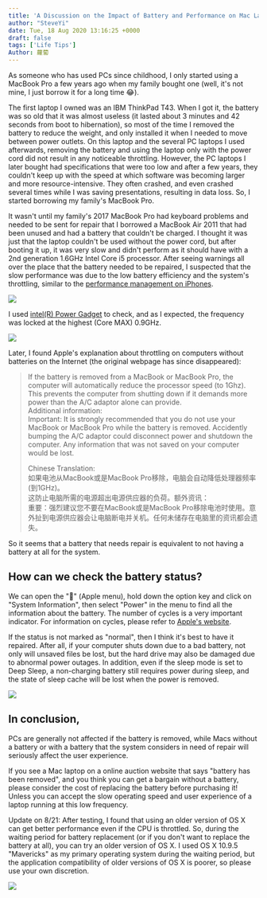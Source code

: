 ```yaml
---
title: 'A Discussion on the Impact of Battery and Performance on Mac Laptops'
author: "SteveYi"
date: Tue, 18 Aug 2020 13:16:25 +0000
draft: false
tags: ['Life Tips']
Author: 蘿蔔
---
```


As someone who has used PCs since childhood, I only started using a MacBook Pro a few years ago when my family bought one (well, it's not mine, I just borrow it for a long time 😂).

The first laptop I owned was an IBM ThinkPad T43. When I got it, the battery was so old that it was almost useless (it lasted about 3 minutes and 42 seconds from boot to hibernation), so most of the time I removed the battery to reduce the weight, and only installed it when I needed to move between power outlets. On this laptop and the several PC laptops I used afterwards, removing the battery and using the laptop only with the power cord did not result in any noticeable throttling. However, the PC laptops I later bought had specifications that were too low and after a few years, they couldn't keep up with the speed at which software was becoming larger and more resource-intensive. They often crashed, and even crashed several times while I was saving presentations, resulting in data loss. So, I started borrowing my family's MacBook Pro.

It wasn't until my family's 2017 MacBook Pro had keyboard problems and needed to be sent for repair that I borrowed a MacBook Air 2011 that had been unused and had a battery that couldn't be charged. I thought it was just that the laptop couldn't be used without the power cord, but after booting it up, it was very slow and didn't perform as it should have with a 2nd generation 1.6GHz Intel Core i5 processor. After seeing warnings all over the place that the battery needed to be repaired, I suspected that the slow performance was due to the low battery efficiency and the system's throttling, similar to the [performance management on iPhones](https://support.apple.com/en-us/HT208387).

![](https://static-a1.steveyi.net/media/blog/2020081811411362.png)

I used [intel(R) Power Gadget](https://software.intel.com/sites/default/files/managed/91/6b/Intel%20Power%20Gadget.dmg) to check, and as I expected, the frequency was locked at the highest (Core MAX) 0.9GHz.

![](https://static-a1.steveyi.net/media/blog/2020081813104832.jpg)

Later, I found Apple's explanation about throttling on computers without batteries on the Internet (the original webpage has since disappeared):

> If the battery is removed from a MacBook or MacBook Pro, the computer will automatically reduce the processor speed (to 1Ghz).  
> This prevents the computer from shutting down if it demands more power than the A/C adaptor alone can provide.  
> Additional information:  
> Important: It is strongly recommended that you do not use your MacBook or MacBook Pro while the battery is removed. Accidently bumping the A/C adaptor could disconnect power and shutdown the computer. Any information that was not saved on your computer would be lost.  
> 
> Chinese Translation:  
> 如果电池从MacBook或是MacBook Pro移除，电脑会自动降低处理器频率(到1GHz)。  
> 这防止电脑所需的电源超出电源供应器的负荷。额外资讯：  
> 重要：强烈建议您不要在MacBook或是MacBook Pro移除电池时使用。意外扯到电源供应器会让电脑断电并关机。任何未储存在电脑里的资讯都会遗失。

So it seems that a battery that needs repair is equivalent to not having a battery at all for the system.

How can we check the battery status?
---------------

We can open the "" (Apple menu), hold down the option key and click on "System Information", then select "Power" in the menu to find all the information about the battery. The number of cycles is a very important indicator. For information on cycles, please refer to [Apple's website](https://support.apple.com/en-us/HT201585). 

If the status is not marked as "normal", then I think it's best to have it repaired. After all, if your computer shuts down due to a bad battery, not only will unsaved files be lost, but the hard drive may also be damaged due to abnormal power outages. In addition, even if the sleep mode is set to Deep Sleep, a non-charging battery still requires power during sleep, and the state of sleep cache will be lost when the power is removed.

![](https://static-a1.steveyi.net/media/blog/2020081812235896.png)

In conclusion,
-----------

PCs are generally not affected if the battery is removed, while Macs without a battery or with a battery that the system considers in need of repair will seriously affect the user experience.

If you see a Mac laptop on a online auction website that says "battery has been removed", and you think you can get a bargain without a battery, please consider the cost of replacing the battery before purchasing it! Unless you can accept the slow operating speed and user experience of a laptop running at this low frequency.

Update on 8/21:
After testing, I found that using an older version of OS X can get better performance even if the CPU is throttled. So, during the waiting period for battery replacement (or if you don't want to replace the battery at all), you can try an older version of OS X. I used OS X 10.9.5 "Mavericks" as my primary operating system during the waiting period, but the application compatibility of older versions of OS X is poorer, so please use your own discretion.

![](https://static-a1.steveyi.net/media/blog/2020082115435852.png)
